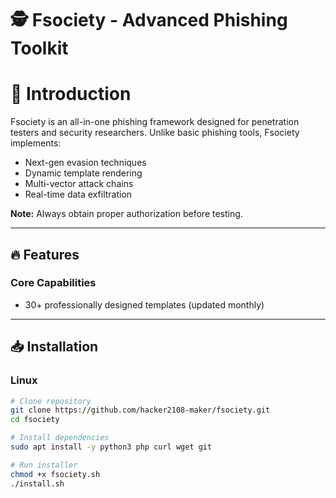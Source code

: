 # 🕵️ Fsociety - Advanced Phishing Toolkit

# 🌟 Introduction
Fsociety is an all-in-one phishing framework designed for penetration testers and security researchers. Unlike basic phishing tools, Fsociety implements:
- Next-gen evasion techniques
- Dynamic template rendering
- Multi-vector attack chains
- Real-time data exfiltration

**Note:** Always obtain proper authorization before testing.

---

## 🔥 Features
### Core Capabilities
- 30+ professionally designed templates (updated monthly)


---

## 📥 Installation
### Linux
```bash
# Clone repository
git clone https://github.com/hacker2108-maker/fsociety.git
cd fsociety

# Install dependencies
sudo apt install -y python3 php curl wget git

# Run installer
chmod +x fsociety.sh
./install.sh
